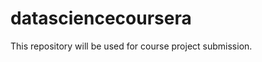 datasciencecoursera
===================

This repository will be used for course project submission.

